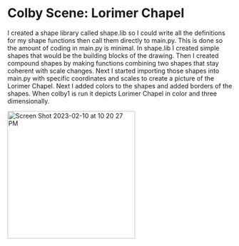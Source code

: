 # Colby Scene: Lorimer Chapel

I created a shape library called shape.lib so I could write all the definitions for my shape functions then call them directly to main.py. This is done so the amount of coding in main.py is minimal. In shape.lib I created simple shapes that would be the building blocks of the drawing. Then I created compound shapes by making functions combining two shapes that stay coherent with scale changes. Next I started importing those shapes into main.py with specific coordinates and scales to create a picture of the Lorimer Chapel. Next I added colors to the shapes and added borders of the shapes. When colby1 is run it depicts Lorimer Chapel in color and three dimensionally.

<img width="286" alt="Screen Shot 2023-02-10 at 10 20 27 PM" src="https://user-images.githubusercontent.com/113323340/218286189-c0489e46-c4dd-4f8d-bc8f-89dfaaf0ea37.png">

